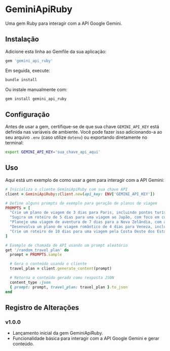 # GeminiApiRuby

Uma gem Ruby para interagir com a API Google Gemini.

## Instalação

Adicione esta linha ao Gemfile da sua aplicação:

```ruby
gem 'gemini_api_ruby'
```

Em seguida, execute:

```bash
bundle install
```

Ou instale manualmente com:

```bash
gem install gemini_api_ruby
```

## Configuração

Antes de usar a gem, certifique-se de que sua chave `GEMINI_API_KEY` está definida nas variáveis de ambiente. Você pode fazer isso adicionando-a ao seu arquivo `.env` (caso utilize `dotenv`) ou exportando diretamente no terminal:

```bash
export GEMINI_API_KEY='sua_chave_api_aqui'
```

## Uso

Aqui está um exemplo de como usar a gem para interagir com a API Gemini:

```ruby
# Inicializa o cliente GeminiApiRuby com sua chave API
client = GeminiApiRuby::Client.new(api_key: ENV['GEMINI_API_KEY'])

# Define alguns prompts de exemplo para geração de planos de viagem
PROMPTS = [
  "Crie um plano de viagem de 3 dias para Paris, incluindo pontos turísticos e restaurantes.",
  "Sugira um roteiro de 5 dias para uma viagem ao Japão, com foco em cultura e gastronomia.",
  "Planeje uma viagem de aventura de 7 dias para a Nova Zelândia, com atividades ao ar livre.",
  "Desenvolva um plano de viagem romântico de 4 dias para Veneza, incluindo passeios de gôndola e jantares especiais.",
  "Crie um roteiro de 10 dias para uma viagem pela Costa Oeste dos Estados Unidos, incluindo parques nacionais e cidades."
]

# Exemplo de chamada de API usando um prompt aleatório
get '/random_travel_plan' do
  prompt = PROMPTS.sample

  # Gera o conteúdo usando o cliente
  travel_plan = client.generate_content(prompt)

  # Retorna o conteúdo gerado como resposta JSON
  content_type :json
  { prompt: prompt, travel_plan: travel_plan }.to_json
end
```

## Registro de Alterações

### v1.0.0

- Lançamento inicial da gem GeminiApiRuby.
- Funcionalidade básica para interagir com a API Google Gemini e gerar conteúdo.

